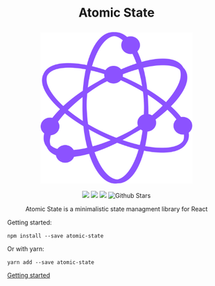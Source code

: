 <h1>
<p align="center">Atomic State</p>
</h1>

<p align="center">
<img src="./documenation/atomic-state.svg" height="350px" width="350px" />
</p>

<p align="center">
<img src="https://github.com/github/docs/actions/workflows/test.yml/badge.svg?event=push" />

<img src="https://img.shields.io/badge/License-MIT-yellow.svg" />
<img src="https://img.shields.io/npm/v/atomic-state.svg?style=flat"/>
<img src="https://img.shields.io/github/stars/danybeltran/atomic-state.svg?style=social&label=Star)" alt="Github Stars"/>
</p>

<p align="center"> Atomic State is a minimalistic state managment library for React </p>

Getting started:

```
npm install --save atomic-state
```

Or with yarn:

```
yarn add --save atomic-state
```

[Getting started](https://www.atomic-state.com/get-started)
